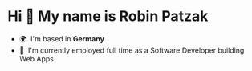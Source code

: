 Hi 👋 My name is Robin Patzak
=============================

*   🌍  I'm based in **Germany**
*   🧠  I'm currently employed full time as a Software Developer building Web Apps

